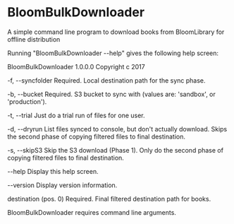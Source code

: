 # BloomBulkDownloader
A simple command line program to download books from BloomLibrary for offline distribution

Running "BloomBulkDownloader --help" gives the following help screen:

BloomBulkDownloader 1.0.0.0
Copyright c  2017

  -f, --syncfolder        Required. Local destination path for the sync phase.
  
  -b, --bucket            Required. S3 bucket to sync with (values are:
                          'sandbox', or 'production').

  -t, --trial             Just do a trial run of files for one user.

  -d, --dryrun            List files synced to console, but don't actually
                          download. Skips the second phase of copying filtered
                          files to final destination.

  -s, --skipS3            Skip the S3 download (Phase 1). Only do the second
                          phase of copying filtered files to final destination.

  --help                  Display this help screen.

  --version               Display version information.

  destination (pos. 0)    Required. Final filtered destination path for books.

BloomBulkDownloader requires command line arguments.
